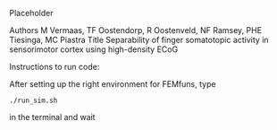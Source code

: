 Placeholder

Authors
M Vermaas, TF Oostendorp, R Oostenveld, NF Ramsey, PHE Tiesinga, MC Piastra
Title
Separability of finger somatotopic activity in sensorimotor cortex using high-density ECoG

Instructions to run code:

After setting up the right environment for FEMfuns, type
```
./run_sim.sh
```
in the terminal and wait
